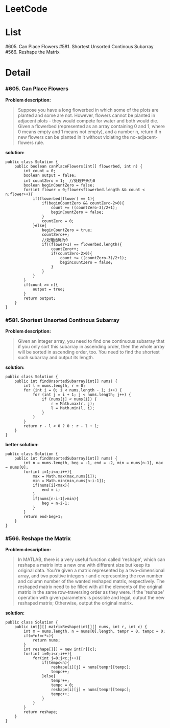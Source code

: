 # LeetCode
# List
#605. Can Place Flowers 
#581. Shortest Unsorted Continous Subarray 
#566. Reshape the Matrix 
# Detail
### #605. Can Place Flowers

**Problem description:**
>Suppose you have a long flowerbed in which some of the plots are planted and some are not. However, flowers cannot be planted in adjacent plots - they would compete for water and both would die.
Given a flowerbed (represented as an array containing 0 and 1, where 0 means empty and 1 means not empty), and a number n, return if n new flowers can be planted in it without violating the no-adjacent-flowers rule.

**solution:**
```
public class Solution {
    public boolean canPlaceFlowers(int[] flowerbed, int n) {
        int count = 0;
        boolean output = false;
        int countZero = 1;  //处理开头为0
        boolean beginCountZero = false;
        for(int flower = 0;flower<flowerbed.length && count < n;flower++){
            if(flowerbed[flower] == 1){
                if(beginCountZero && countZero-2>0){
                    count += ((countZero-3)/2+1);
                    beginCountZero = false;
                }
                countZero = 0;
            }else{
                beginCountZero = true;
                countZero++;
                //处理结尾为0
                if((flower+1) == flowerbed.length){
                    countZero++;
                    if(countZero-2>0){
                        count += ((countZero-3)/2+1);
                        beginCountZero = false;
                    }
                }
            }
        }
        if(count >= n){
            output = true;
        }
        return output;
    }
}
```

### #581. Shortest Unsorted Continous Subarray

**Problem description:**
>Given an integer array, you need to find one continuous subarray that if you only sort this subarray in ascending order, then the whole array will be sorted in ascending order, too. 
You need to find the shortest such subarray and output its length.

**solution:**
```
public class Solution {
    public int findUnsortedSubarray(int[] nums) {
        int l = nums.length, r = 0;
        for (int i = 0; i < nums.length - 1; i++) {
            for (int j = i + 1; j < nums.length; j++) {
                if (nums[j] < nums[i]) {
                    r = Math.max(r, j);
                    l = Math.min(l, i);
                }
            }
        }
        return r - l < 0 ? 0 : r - l + 1;
    }
}
```
**better solution:**
```
public class Solution {
    public int findUnsortedSubarray(int[] nums) {
        int n = nums.length, beg = -1, end = -2, min = nums[n-1], max = nums[0];
        for(int i=1;i<n;i++){
            max = Math.max(max,nums[i]);
            min = Math.min(min,nums[n-i-1]);
            if(nums[i]<max){
                end = i;
            }
            if(nums[n-i-1]>min){
                beg = n-i-1;
            }
        }
        return end-beg+1;
    }
}
```

### #566. Reshape the Matrix 

**Problem description:**
>In MATLAB, there is a very useful function called 'reshape', which can reshape a matrix into a new one with different size but keep its original data. 
You're given a matrix represented by a two-dimensional array, and two positive integers r and c representing the row number and column number of the wanted reshaped matrix, respectively.
The reshaped matrix need to be filled with all the elements of the original matrix in the same row-traversing order as they were. 
If the 'reshape' operation with given parameters is possible and legal, output the new reshaped matrix; Otherwise, output the original matrix. 

**solution:**
```
public class Solution {
    public int[][] matrixReshape(int[][] nums, int r, int c) {
        int m = nums.length, n = nums[0].length, tempr = 0, tempc = 0;
        if(m*n!=r*c){
            return nums;
        }
        int reshape[][] = new int[r][c];
        for(int i=0;i<r;i++){
            for(int j=0;j<c;j++){
                if(tempc<n){
                    reshape[i][j] = nums[tempr][tempc];
                    tempc++;
                }else{
                    tempr++;
                    tempc = 0;
                    reshape[i][j] = nums[tempr][tempc];
                    tempc++;
                }
            }
        }
        return reshape;
    }
}
```